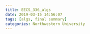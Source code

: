 ```yaml
---
title: EECS_336_algs
date: 2019-03-15 14:56:07
tags: [algs, final summary]
categories: Northwestern University
---
```

